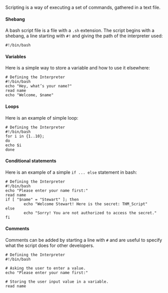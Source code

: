 Scripting is a way of executing a set of commands, gathered in a text file.
#### Shebang

A bash script file is a file with a `.sh` extension. The script begins with a shebang, a line starting with `#!` and giving the path of the interpreter used:

```shell-session
#!/bin/bash
```
#### Variables

Here is a simple way to store a variable and how to use it elsewhere:

```shell
# Defining the Interpreter 
#!/bin/bash
echo "Hey, what’s your name?"
read name
echo "Welcome, $name"
```

#### Loops

Here is an example of simple loop:

```shell
# Defining the Interpreter 
#!/bin/bash
for i in {1..10};
do
echo $i
done
```

#### Conditional statements

Here is an example of a simple `if ... else` statement in bash:

```shell
# Defining the Interpreter 
#!/bin/bash
echo "Please enter your name first:"
read name
if [ "$name" = "Stewart" ]; then
        echo "Welcome Stewart! Here is the secret: THM_Script"
else
        echo "Sorry! You are not authorized to access the secret."
fi
```

#### Comments

Comments can be added by starting a line with `#` and are useful to specify what the script does for other developers.

```shell
# Defining the Interpreter
#!/bin/bash

# Asking the user to enter a value.
echo "Please enter your name first:"

# Storing the user input value in a variable.
read name
```
